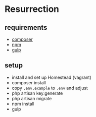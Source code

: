 # Resurrection

## requirements
* [composer](https://getcomposer.org/doc/00-intro.md#installation-linux-unix-osx)
* [npm](https://nodejs.org/en/download/)
* [gulp](https://github.com/gulpjs/gulp/blob/master/docs/getting-started.md)

## setup
* install and set up Homestead (vagrant)
* composer install
* copy `.env.example` to `.env` and adjust
* php artisan key:generate
* php artisan migrate
* npm install
* gulp